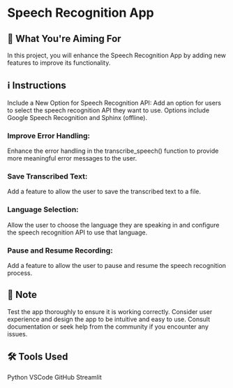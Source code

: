 # Speech Recognition App
## 🎯 What You're Aiming For
In this project, you will enhance the Speech Recognition App by adding new features to improve its functionality.

## ℹ️ Instructions
Include a New Option for Speech Recognition API: Add an option for users to select the speech recognition API they want to use. Options include Google Speech Recognition and Sphinx (offline).

### Improve Error Handling: 
Enhance the error handling in the transcribe_speech() function to provide more meaningful error messages to the user.

### Save Transcribed Text: 
Add a feature to allow the user to save the transcribed text to a file.

### Language Selection: 
Allow the user to choose the language they are speaking in and configure the speech recognition API to use that language.

### Pause and Resume Recording: 
Add a feature to allow the user to pause and resume the speech recognition process.

## 📝 Note
Test the app thoroughly to ensure it is working correctly.
Consider user experience and design the app to be intuitive and easy to use.
Consult documentation or seek help from the community if you encounter any issues.
## 🛠️ Tools Used
Python
VSCode
GitHub
Streamlit
